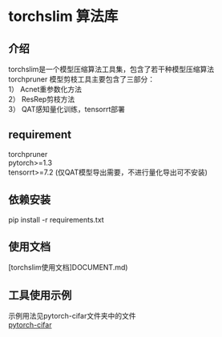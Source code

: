 # torchslim 算法库
## 介绍
torchslim是一个模型压缩算法工具集，包含了若干种模型压缩算法  
torchpruner 模型剪枝工具主要包含了三部分：  
1） Acnet重参数化方法  
2） ResRep剪枝方法  
3） QAT感知量化训练，tensorrt部署  
## requirement
torchpruner  
pytorch>=1.3  
tensorrt>=7.2 (仅QAT模型导出需要，不进行量化导出可不安装)  
## 依赖安装
pip install -r requirements.txt  
## 使用文档
[torchslim使用文档]DOCUMENT.md)  
## 工具使用示例
示例用法见pytorch-cifar文件夹中的文件  
[pytorch-cifar](pytorch-cifar/READMD.md)  
